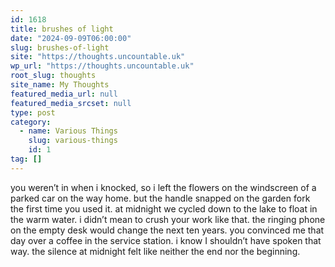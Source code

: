 ```yaml
---
id: 1618
title: brushes of light
date: "2024-09-09T06:00:00"
slug: brushes-of-light
site: "https://thoughts.uncountable.uk"
wp_url: "https://thoughts.uncountable.uk"
root_slug: thoughts
site_name: My Thoughts
featured_media_url: null
featured_media_srcset: null
type: post
category:
  - name: Various Things
    slug: various-things
    id: 1
tag: []
---
```



<p>you weren&#8217;t in when i knocked, so i left the flowers on the windscreen of a parked car on the way home.  but the handle snapped on the garden fork the first time you used it. at midnight we cycled down to the lake to float in the warm water. i didn&#8217;t mean to crush your work like that. the ringing phone on the empty desk would change the next ten years. you convinced me that day over a coffee in the service station.  i know I shouldn&#8217;t have spoken that way.  the silence at midnight felt like neither the end nor the beginning.  </p>
